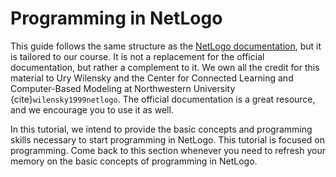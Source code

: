 # Programming in NetLogo

This guide follows the same structure as the [NetLogo documentation](https://ccl.northwestern.edu/netlogo/docs/), but it is tailored to our course. It is not a replacement for the official documentation, but rather a complement to it. We own all the credit for this material to Ury Wilensky and the Center for Connected Learning and Computer-Based Modeling at Northwestern University {cite}`wilensky1999netlogo`. The official documentation is a great resource, and we encourage you to use it as well.

In this tutorial, we intend to provide the basic concepts and programming skills necessary to start programming in NetLogo. This tutorial is focused on programming. Come back to this section whenever you need to refresh your memory on the basic concepts of programming in NetLogo.



```{bibliography}
```
